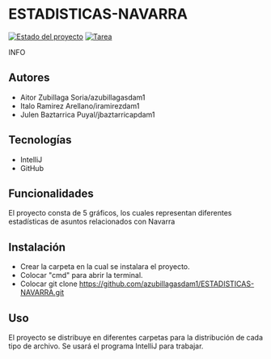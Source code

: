 # ESTADISTICAS-NAVARRA

[![Estado del proyecto](https://img.shields.io/badge/Estado-En%20progreso-yellow)](https://github.com/azubillagasdam1/ESTADISTICAS-NAVARRA)
[![Tarea](https://img.shields.io/github/license/tu_usuario/tu_repositorio)](https://moodle.mariaanasanz.es/course/view.php?id=165&section=6)

INFO

## Autores

- Aitor Zubillaga Soria/azubillagasdam1
- Italo Ramirez Arellano/iramirezdam1 
- Julen Baztarrica Puyal/jbaztarricapdam1

## Tecnologías

- IntelliJ 
- GitHub

## Funcionalidades

El proyecto consta de 5 gráficos, los cuales representan diferentes estadísticas de asuntos relacionados con Navarra

## Instalación

- Crear la carpeta en la cual se instalara el proyecto.
- Colocar "cmd" para abrir la terminal.
- Colocar git clone https://github.com/azubillagasdam1/ESTADISTICAS-NAVARRA.git

## Uso

El proyecto se distribuye en diferentes carpetas para la distribución de cada tipo de archivo. Se usará el programa IntelliJ para trabajar.
